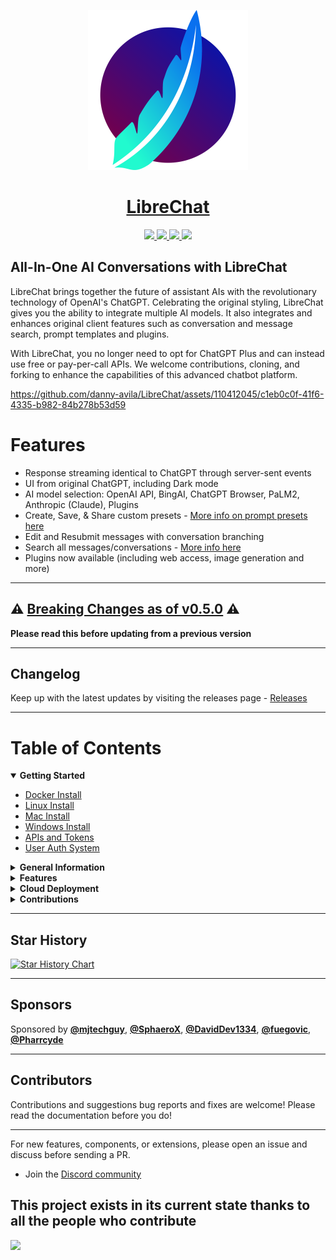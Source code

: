 <p align="center">
  <a href="https://docs.librechat.ai">
    <img src="docs/assets/LibreChat.svg" height="256">
  </a>
  <a href="https://docs.librechat.ai">
    <h1 align="center">LibreChat</h1>
  </a>
</p>

<p align="center">
  <a href="https://discord.gg/NGaa9RPCft"> 
    <img
      src="https://img.shields.io/discord/1086345563026489514?label=&logo=discord&style=for-the-badge&logoWidth=20&logoColor=white&labelColor=000000&color=blueviolet">
  </a>
  <a href="https://www.youtube.com/@LibreChat"> 
    <img
      src="https://img.shields.io/badge/YOUTUBE-red.svg?style=for-the-badge&logo=youtube&logoColor=white&labelColor=000000&logoWidth=20">
  </a>
  <a href="https://docs.librechat.ai"> 
    <img
      src="https://img.shields.io/badge/DOCS-blue.svg?style=for-the-badge&logo=read-the-docs&logoColor=white&labelColor=000000&logoWidth=20">
  </a>
  <a aria-label="Sponsors" href="#sponsors">
    <img
      src="https://img.shields.io/badge/SPONSORS-brightgreen.svg?style=for-the-badge&logo=github-sponsors&logoColor=white&labelColor=000000&logoWidth=20">
  </a>
</p>

## All-In-One AI Conversations with LibreChat ##
LibreChat brings together the future of assistant AIs with the revolutionary technology of OpenAI's ChatGPT. Celebrating the original styling, LibreChat gives you the ability to integrate multiple AI models. It also integrates and enhances original client features such as conversation and message search, prompt templates and plugins.

With LibreChat, you no longer need to opt for ChatGPT Plus and can instead use free or pay-per-call APIs. We welcome contributions, cloning, and forking to enhance the capabilities of this advanced chatbot platform.
  
https://github.com/danny-avila/LibreChat/assets/110412045/c1eb0c0f-41f6-4335-b982-84b278b53d59

# Features
- Response streaming identical to ChatGPT through server-sent events
- UI from original ChatGPT, including Dark mode
- AI model selection: OpenAI API, BingAI, ChatGPT Browser, PaLM2, Anthropic (Claude), Plugins
- Create, Save, & Share custom presets - [More info on prompt presets here](https://github.com/danny-avila/LibreChat/releases/tag/v0.3.0)
- Edit and Resubmit messages with conversation branching
- Search all messages/conversations - [More info here](https://github.com/danny-avila/LibreChat/releases/tag/v0.1.0)
- Plugins now available (including web access, image generation and more)

---

## ⚠️ [Breaking Changes as of v0.5.0](docs/general_info/breaking_changes.md#v050) ⚠️
**Please read this before updating from a previous version**

---

## Changelog 
Keep up with the latest updates by visiting the releases page - [Releases](https://github.com/danny-avila/LibreChat/releases)

---

<h1>Table of Contents</h1>

<details open>
  <summary><strong>Getting Started</strong></summary>

  * [Docker Install](docs/install/docker_install.md)
  * [Linux Install](docs/install/linux_install.md)
  * [Mac Install](docs/install/mac_install.md)
  * [Windows Install](docs/install/windows_install.md)
  * [APIs and Tokens](docs/install/apis_and_tokens.md)
  * [User Auth System](docs/install/user_auth_system.md)
</details>

<details>
  <summary><strong>General Information</strong></summary>

  * [Code of Conduct](CODE_OF_CONDUCT.md)
  * [Project Origin](docs/general_info/project_origin.md)
  * [Multilingual Information](docs/general_info/multilingual_information.md)
  * [Tech Stack](docs/general_info/tech_stack.md)   
</details>

<details>
  <summary><strong>Features</strong></summary>

  * **Plugins**
    * [Introduction](docs/features/plugins/introduction.md)
    * [Google](docs/features/plugins/google_search.md)
    * [Stable Diffusion](docs/features/plugins/stable_diffusion.md)
    * [Wolfram](docs/features/plugins/wolfram.md)
    * [Make Your Own Plugin](docs/features/plugins/make_your_own.md)
    * [Using official ChatGPT Plugins](docs/features/plugins/chatgpt_plugins_openapi.md)

  * [Proxy](docs/features/proxy.md)
  * [Bing Jailbreak](docs/features/bing_jailbreak.md)
</details>

<details>
  <summary><strong>Cloud Deployment</strong></summary>

  * [Hetzner](docs/deployment/hetzner_ubuntu.md)
  * [Heroku](docs/deployment/heroku.md)
  * [Linode](docs/deployment/linode.md)
  * [Cloudflare](docs/deployment/cloudflare.md)
  * [Ngrok](docs/deployment/ngrok.md)
  * [Render](docs/deployment/render.md)
</details>

<details>
  <summary><strong>Contributions</strong></summary>

  * [Contributor Guidelines](CONTRIBUTING.md)
  * [Documentation Guidelines](docs/contributions/documentation_guidelines.md)
  * [Code Standards and Conventions](docs/contributions/coding_conventions.md)
  * [Testing](docs/contributions/testing.md)
  * [Security](SECURITY.md)
  * [Trello Board](https://trello.com/b/17z094kq/LibreChate)
</details>


---

## Star History

[![Star History Chart](https://api.star-history.com/svg?repos=danny-avila/LibreChat&type=Date)](https://star-history.com/#danny-avila/LibreChat&Date)

---

## Sponsors

  Sponsored by <a href="https://github.com/mjtechguy"><b>@mjtechguy</b></a>, <a href="https://github.com/SphaeroX"><b>@SphaeroX</b></a>, <a href="https://github.com/DavidDev1334"><b>@DavidDev1334</b></a>, <a href="https://github.com/fuegovic"><b>@fuegovic</b></a>, <a href="https://github.com/Pharrcyde"><b>@Pharrcyde</b></a> 
  
---

## Contributors
Contributions and suggestions bug reports and fixes are welcome!
Please read the documentation before you do!

---

For new features, components, or extensions, please open an issue and discuss before sending a PR. 

- Join the [Discord community](https://discord.gg/uDyZ5Tzhct)

This project exists in its current state thanks to all the people who contribute
---
<a href="https://github.com/danny-avila/LibreChat/graphs/contributors">
  <img src="https://contrib.rocks/image?repo=danny-avila/LibreChat" />
</a>
